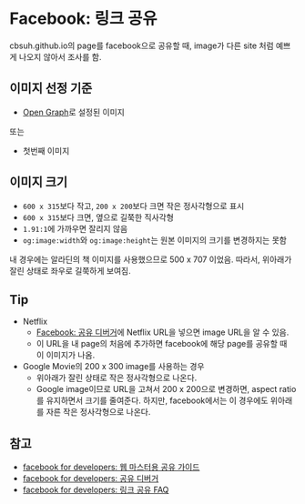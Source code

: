 # Facebook: 링크 공유

cbsuh.github.io의 page를 facebook으로 공유할 때, image가 다른 site 처럼 예쁘게 나오지 않아서 조사를 함.

## 이미지 선정 기준

* [Open Graph][og_protocol]로 설정된 이미지

또는

* 첫번째 이미지

## 이미지 크기

* `600 x 315`보다 작고, `200 x 200`보다 크면 작은 정사각형으로 표시
* `600 x 315`보다 크면, 옆으로 길쭉한 직사각형
* `1.91:1`에 가까우면 잘리지 않음
* `og:image:width`와 `og:image:height`는 원본 이미지의 크기를 변경하지는 못함

내 경우에는 알라딘의 책 이미지를 사용했으므로 500 x 707 이었음. 따라서, 위아래가 잘린 상태로 좌우로 길쭉하게 보여짐.

## Tip

* Netflix
  * [Facebook: 공유 디버거][fbdev_공유디버거]에 Netflix URL을 넣으면 image URL을 알 수 있음.
  * 이 URL을 내 page의 처음에 추가하면 facebook에 해당 page를 공유할 때 이 이미지가 나옴.
* Google Movie의 200 x 300 image를 사용하는 경우
  * 위아래가 잘린 상태로 작은 정사각형으로 나온다.
  * Google image이므로 URL을 고쳐서 200 x 200으로 변경하면, aspect ratio를 유지하면서 크기를 줄여준다. 하지만, facebook에서는 이 경우에도 위아래를 자른 작은 정사각형으로 나온다. 

## 참고

* [facebook for developers: 웹 마스터용 공유 가이드][fbdev_공유가이드]
* [facebook for developers: 공유 디버거][fbdev_공유디버거]
* [facebook for developers: 링크 공유 FAQ][fbdev_링크공유FAQ]

[og_protocol]: <https://ogp.me/>
[fbdev_공유가이드]: <https://developers.facebook.com/docs/sharing/webmasters>
[fbdev_공유디버거]: <https://developers.facebook.com/tools/debug/sharing/>
[fbdev_링크공유FAQ]: <https://developers.facebook.com/docs/sharing/webmasters/faq>
